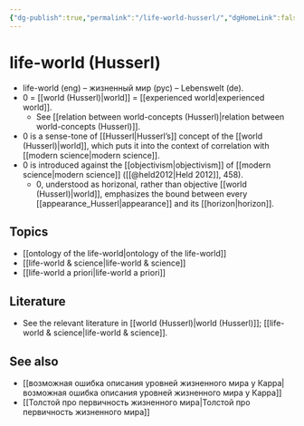 ```yaml
---
{"dg-publish":true,"permalink":"/life-world-husserl/","dgHomeLink":false,"dgPassFrontmatter":false}
---
```


# life-world (Husserl)
- life-world (eng) – жизненный мир (рус) – Lebenswelt (de).
- 0 = [[world (Husserl)|world]] = [[experienced world|experienced world]].
	- See [[relation between world-concepts (Husserl)|relation between world-concepts (Husserl)]].
- 0 is a sense-tone of [[Husserl|Husserl’s]] concept of the [[world (Husserl)|world]], which puts it into the context of correlation with [[modern science|modern science]].
- 0 is introduced against the [[objectivism|objectivism]] of [[modern science|modern science]] ([[@held2012|Held 2012]], 458).
	- 0, understood as horizonal, rather than objective [[world (Husserl)|world]], emphasizes the bound between every [[appearance_Husserl|appearance]] and its [[horizon|horizon]]. 


## Topics
- [[ontology of the life-world|ontology of the life-world]]
- [[life-world & science|life-world & science]]
- [[life-world a priori|life-world a priori]]







## Literature
- See the relevant literature in [[world (Husserl)|world (Husserl)]]; [[life-world & science|life-world & science]].



## See also
- [[возможная ошибка описания уровней жизненного мира у Карра|возможная ошибка описания уровней жизненного мира у Карра]]
- [[Толстой про первичность жизненного мира|Толстой про первичность жизненного мира]]